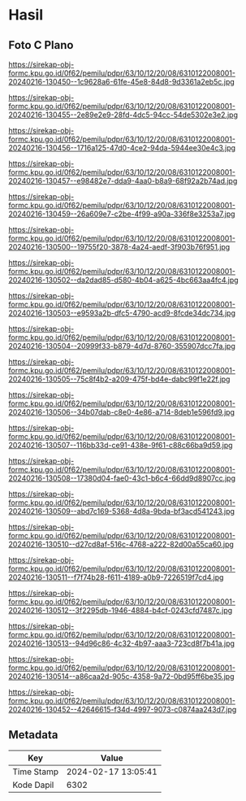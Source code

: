 # Hasil

## Foto C Plano

https://sirekap-obj-formc.kpu.go.id/0f62/pemilu/pdpr/63/10/12/20/08/6310122008001-20240216-130450--1c9628a6-61fe-45e8-84d8-9d3361a2eb5c.jpg

https://sirekap-obj-formc.kpu.go.id/0f62/pemilu/pdpr/63/10/12/20/08/6310122008001-20240216-130455--2e89e2e9-28fd-4dc5-94cc-54de5302e3e2.jpg

https://sirekap-obj-formc.kpu.go.id/0f62/pemilu/pdpr/63/10/12/20/08/6310122008001-20240216-130456--1716a125-47d0-4ce2-94da-5944ee30e4c3.jpg

https://sirekap-obj-formc.kpu.go.id/0f62/pemilu/pdpr/63/10/12/20/08/6310122008001-20240216-130457--e98482e7-dda9-4aa0-b8a9-68f92a2b74ad.jpg

https://sirekap-obj-formc.kpu.go.id/0f62/pemilu/pdpr/63/10/12/20/08/6310122008001-20240216-130459--26a609e7-c2be-4f99-a90a-336f8e3253a7.jpg

https://sirekap-obj-formc.kpu.go.id/0f62/pemilu/pdpr/63/10/12/20/08/6310122008001-20240216-130500--19755f20-3878-4a24-aedf-3f903b76f951.jpg

https://sirekap-obj-formc.kpu.go.id/0f62/pemilu/pdpr/63/10/12/20/08/6310122008001-20240216-130502--da2dad85-d580-4b04-a625-4bc663aa4fc4.jpg

https://sirekap-obj-formc.kpu.go.id/0f62/pemilu/pdpr/63/10/12/20/08/6310122008001-20240216-130503--e9593a2b-dfc5-4790-acd9-8fcde34dc734.jpg

https://sirekap-obj-formc.kpu.go.id/0f62/pemilu/pdpr/63/10/12/20/08/6310122008001-20240216-130504--20999f33-b879-4d7d-8760-355907dcc7fa.jpg

https://sirekap-obj-formc.kpu.go.id/0f62/pemilu/pdpr/63/10/12/20/08/6310122008001-20240216-130505--75c8f4b2-a209-475f-bd4e-dabc99f1e22f.jpg

https://sirekap-obj-formc.kpu.go.id/0f62/pemilu/pdpr/63/10/12/20/08/6310122008001-20240216-130506--34b07dab-c8e0-4e86-a714-8deb1e596fd9.jpg

https://sirekap-obj-formc.kpu.go.id/0f62/pemilu/pdpr/63/10/12/20/08/6310122008001-20240216-130507--116bb33d-ce91-438e-9f61-c88c66ba9d59.jpg

https://sirekap-obj-formc.kpu.go.id/0f62/pemilu/pdpr/63/10/12/20/08/6310122008001-20240216-130508--17380d04-fae0-43c1-b6c4-66dd9d8907cc.jpg

https://sirekap-obj-formc.kpu.go.id/0f62/pemilu/pdpr/63/10/12/20/08/6310122008001-20240216-130509--abd7c169-5368-4d8a-9bda-bf3acd541243.jpg

https://sirekap-obj-formc.kpu.go.id/0f62/pemilu/pdpr/63/10/12/20/08/6310122008001-20240216-130510--d27cd8af-516c-4768-a222-82d00a55ca60.jpg

https://sirekap-obj-formc.kpu.go.id/0f62/pemilu/pdpr/63/10/12/20/08/6310122008001-20240216-130511--f7f74b28-f611-4189-a0b9-7226519f7cd4.jpg

https://sirekap-obj-formc.kpu.go.id/0f62/pemilu/pdpr/63/10/12/20/08/6310122008001-20240216-130512--3f2295db-1946-4884-b4cf-0243cfd7487c.jpg

https://sirekap-obj-formc.kpu.go.id/0f62/pemilu/pdpr/63/10/12/20/08/6310122008001-20240216-130513--94d96c86-4c32-4b97-aaa3-723cd8f7b41a.jpg

https://sirekap-obj-formc.kpu.go.id/0f62/pemilu/pdpr/63/10/12/20/08/6310122008001-20240216-130514--a86caa2d-905c-4358-9a72-0bd95ff6be35.jpg

https://sirekap-obj-formc.kpu.go.id/0f62/pemilu/pdpr/63/10/12/20/08/6310122008001-20240216-130452--42646615-f34d-4997-9073-c0874aa243d7.jpg


## Metadata

| Key        | Value               |
| ---------- | ------------------- |
| Time Stamp | 2024-02-17 13:05:41 |
| Kode Dapil | 6302                |



